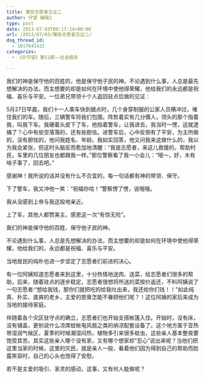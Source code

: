```yaml
---
title: 雅安志愿者见证二
author: 守望 编辑2
type: post
date: 2013-07-03T09:17:14+00:00
url: /2013/07/03/雅安志愿者见证二/
dsq_thread_id:
  - 1817641422
categories:
  - 《＠守望》第51期——社会服务

---
```

<p class="mceWPmore" title="更多..." align="left">
  我们的神是保守他的百姓的，他是保守他子民的神。不论遇到什么事，人总是最先想解决的办法，而主想要的却是如何在环境中使他得荣耀，他给我们的永远都是祝福、喜乐与平安。<!--more-->一位弟兄带领十个人返回驻点后做的见证：
</p>

<p align="left">
  5月27日早晨，我们十一人乘车快到据点时，几个身穿制服的公家人员横冲过，堵住我们的车。随后，三辆警车将我们包围，阵势着实有几分慑人，领头的那个指着我，叫我下车。我硬着头皮下了车，他指着警车，让我进去，我当时一愣，这就逮捕了？心中有些空落落的，还有些胆怯。进警车后，心中反倒有了平安，为主所做的，没有胆怯的，他问我姓名、年龄。我如实回答，他又问我来这做什么的，我以为我会紧张，但这时头脑反而愈加地清醒：“我是志愿者，来这儿救援的，帮助村民，车里的几位朋友也都跟我一样。”那位警察看了我一小会儿：“哦～，好，木有啥子事了，回去吧。”
</p>

<p align="left">
  感谢神！我所说的话并没有什么不合宜的，每一句话都有神的带领、保守。
</p>

<p align="left">
  下了警车，我又冲他一笑：“祝福你哈！”警察愣了愣，说哦哦。
</p>

<p align="left">
  我从没感到上帝与我这般地亲近。
</p>

<p align="left">
  上了车，其他人都赞美主，感恩这一次“有惊无险”。
</p>

<p align="left">
  我们的神是保守他的百姓、保守他子民的神。
</p>

<p align="left">
  不论遇到什么事，人总是先想解决的办法，而主想要的却是如何在环境中使他得荣耀，他给我们的，永远都是祝福、喜乐与平安。
</p>

<p align="left">
  当地居民的纯朴也进一步坚定了志愿者们前进的决心。
</p>

有一位阿姨知道志愿者来到这里，十分热情地送肉、送菜，给志愿者们很多的帮助，后来，随着驻点的逐步稳定，志愿者很想将所送的菜按价返还，不料阿姨说了一句志愿者:“想给我钱，那你们就把吃的给我吐出来，我还给你们钱！！”如此纯真、朴实、直爽的老乡，主爱的恩膏怎能不眷顾他们呢？！这位阿姨的家后来成为当地的接待家庭。

伴随着各个灾区驻守点的确立，志愿者们也开始支搭帐篷入住。开始时，没有床，没有铺盖，更别说什么凉席蚊帐电风扇之类的纳凉配套设备了。这个地方属于亚热带湿润气候区，夏季的时候潮湿闷热，植物多引来很多蚊虫，这些亲人基本整夜要饱受其苦。其实这些亲人哪个没有家，又有哪个想家却“忍心”说出来呢？当他们把这里当家的时候，这里的灾民，就是亲人一般，看着他们因为得到自己的帮助而脸露笑容时，自己的心头也饱得了安慰。

若不是主爱的吸引、圣灵的感动，这事，又有何人能做呢？

&nbsp;